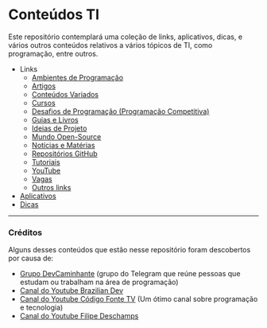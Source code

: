 # Conteúdos TI

Este repositório contemplará uma coleção de links, aplicativos, dicas, e vários outros conteúdos relativos a vários tópicos de TI, como programação, entre outros.

- Links
    - [Ambientes de Programação](Links/AmbientesProgramação.md)
    - [Artigos](Links/Artigos.md)
    - [Conteúdos Variados](Links/ConteúdosVariados.md)
    - [Cursos](Links/Cursos.md)
    - [Desafios de Programação (Programação Competitiva)](Links/DesafiosProgramação.md)
    - [Guias e Livros](Links/GuiasLivros.md)
    - [Ideias de Projeto](Links/IdeiasProjeto.md)
    - [Mundo Open-Source](Links/MundoOpenSource.md)
    - [Notícias e Matérias](Links/Notícias.md)
    - [Repositórios GitHub](Links/Repositórios.md)
    - [Tutoriais](Links/Tutoriais.md)
    - [YouTube](Links/YouTube.md)
    - [Vagas](Links/Vagas.md)
    - [Outros links](Links/Outros.md)
- [Aplicativos](Aplicativos.md)
- [Dicas](Dicas.md)

---

### Créditos

Alguns desses conteúdos que estão nesse repositório foram descobertos por causa de:

- [Grupo DevCaminhante](https://t.me/DevCaminhante) (grupo do Telegram que reúne pessoas que estudam ou trabalham na área de programação)
- [Canal do Youtube Brazilian Dev](https://www.youtube.com/channel/UCkp0JNT8YeVnZHguGO5n5PA)
- [Canal do Youtube Código Fonte TV](https://www.youtube.com/user/codigofontetv) (Um ótimo canal sobre programação e tecnologia)
- [Canal do Youtube Filipe Deschamps](https://www.youtube.com/channel/UCU5JicSrEM5A63jkJ2QvGYw)
